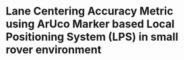 # Lane Centering Accuracy Metric using ArUco Marker based Local Positioning System (LPS) in small rover environment 

